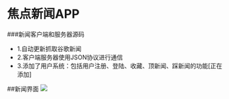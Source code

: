 # 焦点新闻APP
###新闻客户端和服务器源码
- 1.自动更新抓取谷歌新闻
- 2.客户端服务器使用JSON协议进行通信
- 3.添加了用户系统：包括用户注册、登陆、收藏、顶新闻、踩新闻的功能[正在添加]




##新闻界面
![](https://github.com/lixiang0/NewsAPP/blob/master/device-2016-12-20-103804.png)
